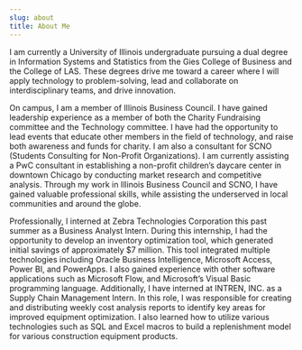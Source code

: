 ```yaml
---
slug: about
title: About Me
---
```


I am currently a University of Illinois undergraduate pursuing a dual degree in Information Systems and Statistics from the Gies College of Business and the College of LAS. These degrees drive me toward a career where I will apply technology to problem-solving, lead and collaborate on interdisciplinary teams, and drive innovation.

On campus, I am a member of Illinois Business Council. I have gained leadership experience as a member of both the Charity Fundraising committee and the Technology committee. I have had the opportunity to lead events that educate other members in the field of technology, and raise both awareness and funds for charity. I am also a consultant for SCNO (Students Consulting for Non-Profit Organizations). I am currently assisting a PwC consultant in establishing a non-profit children’s daycare center in downtown Chicago by conducting market research and competitive analysis.
Through my work in Illinois Business Council and SCNO, I have gained valuable professional skills, while assisting the underserved in local communities and around the globe.

Professionally, I interned at Zebra Technologies Corporation this past summer as a Business Analyst Intern. During this internship, I had the opportunity to develop an inventory optimization tool, which generated initial savings of approximately $7 million. This tool integrated multiple technologies including Oracle Business Intelligence, Microsoft Access, Power BI, and PowerApps. I also gained experience with other software applications such as Microsoft Flow, and Microsoft’s Visual Basic programming language. Additionally, I have interned at INTREN, INC. as a Supply Chain Management Intern. In this role, I was responsible for creating and distributing weekly cost analysis reports to identify key areas for improved equipment optimization. I also learned how to utilize various technologies such as SQL and Excel macros to build a replenishment model for various construction equipment products. 
